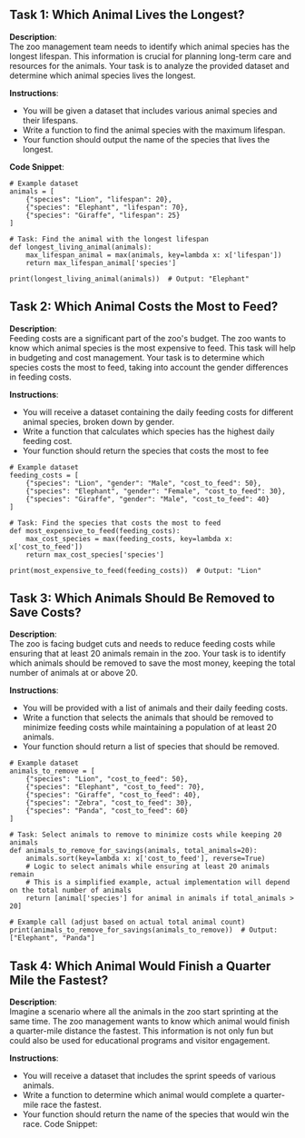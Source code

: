 ## Task 1: Which Animal Lives the Longest?

**Description**:  
The zoo management team needs to identify which animal species has the longest lifespan. This information is crucial for planning long-term care and resources for the animals. Your task is to analyze the provided dataset and determine which animal species lives the longest.

**Instructions**:

- You will be given a dataset that includes various animal species and their lifespans.
- Write a function to find the animal species with the maximum lifespan.
- Your function should output the name of the species that lives the longest.

**Code Snippet**:
```
# Example dataset
animals = [
    {"species": "Lion", "lifespan": 20},
    {"species": "Elephant", "lifespan": 70},
    {"species": "Giraffe", "lifespan": 25}
]

# Task: Find the animal with the longest lifespan
def longest_living_animal(animals):
    max_lifespan_animal = max(animals, key=lambda x: x['lifespan'])
    return max_lifespan_animal['species']

print(longest_living_animal(animals))  # Output: "Elephant"
```
## Task 2: Which Animal Costs the Most to Feed?

**Description**:  
Feeding costs are a significant part of the zoo's budget. The zoo wants to know which animal species is the most expensive to feed. This task will help in budgeting and cost management. Your task is to determine which species costs the most to feed, taking into account the gender differences in feeding costs.

**Instructions**:

- You will receive a dataset containing the daily feeding costs for different animal species, broken down by gender.
- Write a function that calculates which species has the highest daily feeding cost.
- Your function should return the species that costs the most to fee

```
# Example dataset
feeding_costs = [
    {"species": "Lion", "gender": "Male", "cost_to_feed": 50},
    {"species": "Elephant", "gender": "Female", "cost_to_feed": 30},
    {"species": "Giraffe", "gender": "Male", "cost_to_feed": 40}
]

# Task: Find the species that costs the most to feed
def most_expensive_to_feed(feeding_costs):
    max_cost_species = max(feeding_costs, key=lambda x: x['cost_to_feed'])
    return max_cost_species['species']

print(most_expensive_to_feed(feeding_costs))  # Output: "Lion"

```
## Task 3: Which Animals Should Be Removed to Save Costs?

**Description**:  
The zoo is facing budget cuts and needs to reduce feeding costs while ensuring that at least 20 animals remain in the zoo. Your task is to identify which animals should be removed to save the most money, keeping the total number of animals at or above 20.

**Instructions**:

- You will be provided with a list of animals and their daily feeding costs.
- Write a function that selects the animals that should be removed to minimize feeding costs while maintaining a population of at least 20 animals.
- Your function should return a list of species that should be removed.
```
# Example dataset
animals_to_remove = [
    {"species": "Lion", "cost_to_feed": 50},
    {"species": "Elephant", "cost_to_feed": 70},
    {"species": "Giraffe", "cost_to_feed": 40},
    {"species": "Zebra", "cost_to_feed": 30},
    {"species": "Panda", "cost_to_feed": 60}
]

# Task: Select animals to remove to minimize costs while keeping 20 animals
def animals_to_remove_for_savings(animals, total_animals=20):
    animals.sort(key=lambda x: x['cost_to_feed'], reverse=True)
    # Logic to select animals while ensuring at least 20 animals remain
    # This is a simplified example, actual implementation will depend on the total number of animals
    return [animal['species'] for animal in animals if total_animals > 20]

# Example call (adjust based on actual total animal count)
print(animals_to_remove_for_savings(animals_to_remove))  # Output: ["Elephant", "Panda"]

```

## Task 4: Which Animal Would Finish a Quarter Mile the Fastest?

**Description**:  
Imagine a scenario where all the animals in the zoo start sprinting at the same time. The zoo management wants to know which animal would finish a quarter-mile distance the fastest. This information is not only fun but could also be used for educational programs and visitor engagement.

**Instructions**:

- You will receive a dataset that includes the sprint speeds of various animals.
- Write a function to determine which animal would complete a quarter-mile race the fastest.
- Your function should return the name of the species that would win the race.
Code Snippet:
```

